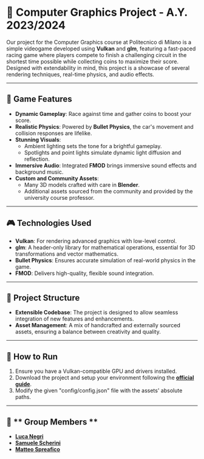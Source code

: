 # 🚗 Computer Graphics Project - A.Y. 2023/2024

Our project for the Computer Graphics course at Politecnico di Milano is a simple videogame developed using **Vulkan** and **glm**, featuring a fast-paced racing game where players compete to finish a challenging circuit in the shortest time possible while collecting coins to maximize their score. Designed with extendability in mind, this project is a showcase of several rendering techniques, real-time physics, and audio effects.

---

## 🏁 **Game Features**

- **Dynamic Gameplay**: Race against time and gather coins to boost your score.
- **Realistic Physics**: Powered by **Bullet Physics**, the car's movement and collision responses are lifelike.
- **Stunning Visuals**: 
  - Ambient lighting sets the tone for a brightful gameplay.
  - Spotlights and point lights simulate dynamic light diffusion and reflection.
- **Immersive Audio**: Integrated **FMOD** brings immersive sound effects and background music.
- **Custom and Community Assets**:
  - Many 3D models crafted with care in **Blender**.
  - Additional assets sourced from the community and provided by the university course professor.

---

## 🎮 **Technologies Used**

- **Vulkan**: For rendering advanced graphics with low-level control.
- **glm**: A header-only library for mathematical operations, essential for 3D transformations and vector mathematics.
- **Bullet Physics**: Ensures accurate simulation of real-world physics in the game.
- **FMOD**: Delivers high-quality, flexible sound integration.

---

## 📂 **Project Structure**

- **Extensible Codebase**: The project is designed to allow seamless integration of new features and enhancements.
- **Asset Management**: A mix of handcrafted and externally sourced assets, ensuring a balance between creativity and quality.

---

## 🚀 **How to Run**

1. Ensure you have a Vulkan-compatible GPU and drivers installed.
2. Download the project and setup your environment following the [__official guide__](https://vulkan-tutorial.com/Development_environment).
3. Modify the given "config/config.json" file with the assets' absolute paths.

---

## 👥 ** Group Members **

- [__Luca Negri__](https://github.com/luca9negri)
- [__Samuele Scherini__](https://github.com/ScheriniSamuele)
- [__Matteo Spreafico__](https://github.com/MattBlue00)
